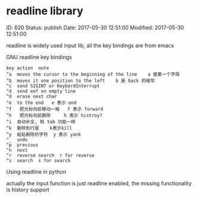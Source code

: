 # readline library


ID: 620
Status: publish
Date: 2017-05-30 12:51:00
Modified: 2017-05-30 12:51:00


readline is widely used input lib, all the key bindings are from emacs

GNU readline key bindings

```
key	action	note
^a	moves the cursor to the beginning of the line	 a 是第一个字母
^b	moves it one position to the left	 b 是 back 的缩写
^c	send SIGINT or KeybordInterrupt	
^d	send eof on empty line	
^d	erase next char	
^e	to the end	 e 表示 end
^f	 把光标向前移动一格	 f 表示 forward
^h	 把光标向前删除	 h 表示 histroy?
^i	自动补全, 和 tab 功能一样	
^k	删除到行尾	 k表示kill
^y	粘贴删除的字符	 y 表示 yank
^_	undo	
^p	previous	
^n	next	
^r	reverse search	r for reverse
^s	search	s for search
```

Using readline in python

actually the input function is just readline enabled, the missing functionality is history support